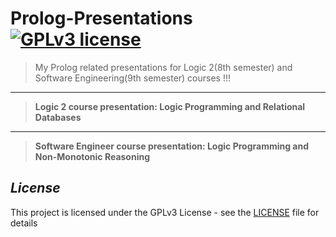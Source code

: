 # Prolog-Presentations [![GPLv3 license](https://img.shields.io/badge/license-GPLv3-blue.svg)](https://github.com/CodePeters/Pacman/blob/master/LICENSE)

>My Prolog related presentations for Logic 2(8th semester) and Software Engineering(9th semester) courses !!!
---
>**Logic 2 course presentation: Logic Programming and Relational Databases**
---
>**Software Engineer course presentation: Logic Programming and Non-Monotonic Reasoning**

## _License_

This project is licensed under the GPLv3 License - see the [LICENSE](LICENSE) file for details
